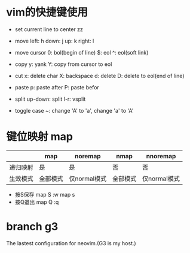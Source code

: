 # vim的快捷键使用
- set current line to center
zz
- move
left: h
down: j
up: k
right: l

- move cursor
0: bol(begin of line)
$: eol
^: eol(soft link)

- copy
y: yank
Y: copy from cursor to eol
- cut
x: delete char
X: backspace
d: delete
D: delete to eol(end of line)
- paste
p: paste after
P: paste befor
- split
up-down: split
l-r: vsplit
- toggle case
~: change 'A' to 'a', change 'a' to 'A' 
# 键位映射 map  

||map|noremap|nmap|nnoremap|  
|---|---|---|---|---|  
|递归映射|是|是|否|否|  
|生效模式|全部模式|仅normal模式|全部模式|仅normal模式|

- 按S保存
map S :w<CR>
map s <nop>
- 按Q退出
map Q :q<CR>

# branch __g3__
The lastest configuration for neovim.(G3 is my host.)
